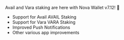 Avail and Vara staking are here with Nova Wallet v7.12! 🎁
* Support for Avail AVAIL Staking
* Support for Vara VARA Staking
* Improved Push Notifications
* Other various app improvements